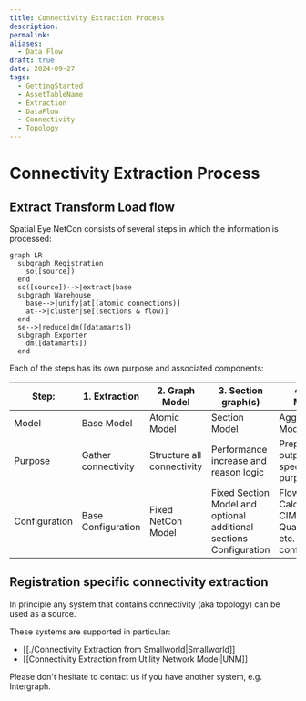 ```yaml
---
title: Connectivity Extraction Process
description: 
permalink: 
aliases:
  - Data Flow
draft: true
date: 2024-09-27
tags:
  - GettingStarted
  - AssetTableName
  - Extraction
  - DataFlow
  - Connectivity
  - Topology
---
```

# Connectivity Extraction Process


## Extract Transform Load flow

Spatial Eye NetCon consists of several steps in which the information is processed:

```mermaid
graph LR
  subgraph Registration
    so([source])
  end
  so([source])-->|extract|base
  subgraph Warehouse
    base-->|unify|at[(atomic connections)]
    at-->|cluster|se[(sections & flow)]
  end
  se-->|reduce|dm([datamarts])
  subgraph Exporter
    dm([datamarts])
  end
```

Each of the steps has its own purpose and associated components:

| Step: | 1. Extraction | 2. Graph Model | 3. Section graph(s) | 4. Data Mart(s) |
| --- | --- | --- | --- | --- |
| Model | Base Model | Atomic Model | Section Model | Aggregation Model |
| Purpose | Gather connectivity | Structure all connectivity | Performance increase and reason logic | Prepare output for specific purpose |
| Configuration | Base Configuration | Fixed NetCon Model | Fixed Section Model and optional additional sections Configuration | Flow Calculation, CIM, Data Quality, KPI's, etc. export configurations |
## Registration specific connectivity extraction 

In principle any system that contains connectivity (aka topology) can be used as a source.

These systems are supported in particular:
* [[./Connectivity Extraction from Smallworld|Smallworld]]
* [[Connectivity Extraction from Utility Network Model|UNM]]

Please don't hesitate to contact us if you have another system, e.g. Intergraph.

